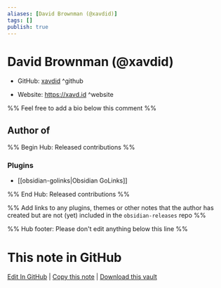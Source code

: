 ```yaml
---
aliases: [David Brownman (@xavdid)]
tags: []
publish: true
---
```


# David Brownman (@xavdid)

- GitHub: [xavdid](https://github.com/xavdid/) ^github
<!-- - Discord: `@` ^discord-->
- Website: <https://xavd.id> ^website
<!-- - [[Publish sites|Publish site]]: <https://> ^publish-->

%% Feel free to add a bio below this comment %%

## Author of

%% Begin Hub: Released contributions %%

### Plugins

- [[obsidian-golinks|Obsidian GoLinks]]

%% End Hub: Released contributions %%

%% Add links to any plugins, themes or other notes that the author has created but are not (yet) included in the `obsidian-releases` repo %%

<!--
### Unlisted plugins
-->

<!--
### Others
-->

<!--
## Sponsor this author
-->

<!-- - [[GitHub sponsors]]: [Sponsor @xavdid on GitHub Sponsors](https://github.com/sponsors/xavdid) ^github-sponsor-->
<!-- - [[Buy me a coffee]]: <https://> ^buy-me-a-coffee-->
<!-- - [[PayPal]]: <https://> ^paypal-->
<!-- - [[Patreon]]: <https://> ^patreon-->

<!--
## Follow this author
-->

<!-- - [[YouTube Channels|On YouTube]]: <https://> ^youtube-->
<!-- - Twitter: <https://> ^twitter-->
<!-- - ... -->

%% Hub footer: Please don't edit anything below this line %%

# This note in GitHub

<span class="git-footer">[Edit In GitHub](https://github.dev/obsidian-community/obsidian-hub/blob/main/01%20-%20Community/People/xavdid.md "git-hub-edit-note") | [Copy this note](https://raw.githubusercontent.com/obsidian-community/obsidian-hub/main/01%20-%20Community/People/xavdid.md "git-hub-copy-note") | [Download this vault](https://github.com/obsidian-community/obsidian-hub/archive/refs/heads/main.zip "git-hub-download-vault") </span>
